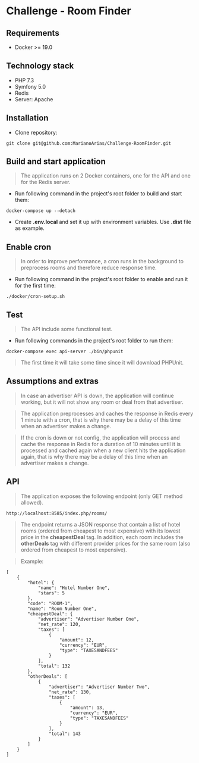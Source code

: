 
# Challenge - Room Finder


## Requirements 
* Docker >= 19.0


## Technology stack
* PHP 7.3
* Symfony 5.0
* Redis 
* Server: Apache


## Installation 
* Clone repository:
```
git clone git@github.com:MarianoArias/Challenge-RoomFinder.git
```


## Build and start application
> The application runs on 2 Docker containers, one for the API and one for the Redis server.
* Run following command in the project's root folder to build and start them:
```
docker-compose up --detach
```

* Create **.env.local** and set it up with environment variables. Use **.dist** file as example.


## Enable cron
> In order to improve performance, a cron runs in the background to preprocess rooms and therefore reduce response time.
* Run following command in the project's root folder to enable and run it for the first time:
```
./docker/cron-setup.sh
```


## Test 
> The API include some functional test.
* Run following commands in the project's root folder to run them:
```
docker-compose exec api-server ./bin/phpunit
```
> The first time it will take some time since it will download PHPUnit.


## Assumptions and extras
> In case an advertiser API is down, the application will continue working, but it will not show any room or deal from that advertiser.

> The application preprocesses and caches the response in Redis every 1 minute with a cron, that is why there may be a delay of this time when an advertiser makes a change.

> If the cron is down or not config, the application will process and cache the response in Redis for a duration of 10 minutes until it is processed and cached again when a new client hits the application again, that is why there may be a delay of this time when an advertiser makes a change.


## API

> The application exposes the following endpoint (only GET method allowed).
```
http://localhost:8585/index.php/rooms/
```
> The endpoint returns a JSON response that contain a list of hotel rooms (ordered from cheapest to most expensive) with its lowest price in the **cheapestDeal** tag. In addition, each room includes the **otherDeals** tag with different provider prices for the same room (also ordered from cheapest to most expensive).

> Example:
```
[
    {
        "hotel": {
            "name": "Hotel Number One",
            "stars": 5
        },
        "code": "ROOM-1",
        "name": "Room Number One",
        "cheapestDeal": {
            "advertiser": "Advertiser Number One",
            "net_rate": 120,
            "taxes": [
                {
                    "amount": 12,
                    "currency": "EUR",
                    "type": "TAXESANDFEES"
                }
            ],
            "total": 132
        },
        "otherDeals": [
            {
                "advertiser": "Advertiser Number Two",
                "net_rate": 130,
                "taxes": [
                    {
                        "amount": 13,
                        "currency": "EUR",
                        "type": "TAXESANDFEES"
                    }
                ],
                "total": 143
            }
        ]
    }
]
```